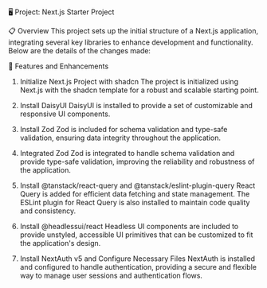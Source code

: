 🖥️ Project: Next.js Starter Project

📋 Overview
This project sets up the initial structure of a Next.js application, integrating several key libraries to enhance development and functionality. Below are the details of the changes made:

🚀 Features and Enhancements
1. Initialize Next.js Project with shadcn
The project is initialized using Next.js with the shadcn template for a robust and scalable starting point.

2. Install DaisyUI
DaisyUI is installed to provide a set of customizable and responsive UI components.

3. Install Zod
Zod is included for schema validation and type-safe validation, ensuring data integrity throughout the application.

4. Integrated Zod
Zod is integrated to handle schema validation and provide type-safe validation, improving the reliability and robustness of the application.

5. Install @tanstack/react-query and @tanstack/eslint-plugin-query
React Query is added for efficient data fetching and state management. The ESLint plugin for React Query is also installed to maintain code quality and consistency.

6. Install @headlessui/react
Headless UI components are included to provide unstyled, accessible UI primitives that can be customized to fit the application's design.

7. Install NextAuth v5 and Configure Necessary Files
NextAuth is installed and configured to handle authentication, providing a secure and flexible way to manage user sessions and authentication flows.